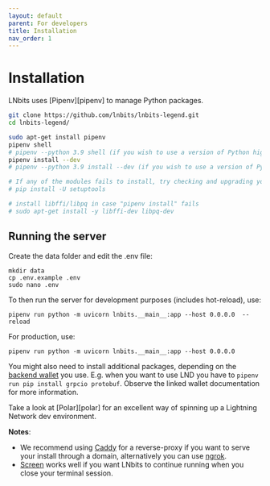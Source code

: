 ```yaml
---
layout: default
parent: For developers
title: Installation
nav_order: 1
---
```


# Installation

LNbits uses [Pipenv][pipenv] to manage Python packages.

```sh
git clone https://github.com/lnbits/lnbits-legend.git
cd lnbits-legend/

sudo apt-get install pipenv
pipenv shell
# pipenv --python 3.9 shell (if you wish to use a version of Python higher than 3.7)
pipenv install --dev
# pipenv --python 3.9 install --dev (if you wish to use a version of Python higher than 3.7)

# If any of the modules fails to install, try checking and upgrading your setupTool module
# pip install -U setuptools

# install libffi/libpq in case "pipenv install" fails
# sudo apt-get install -y libffi-dev libpq-dev
``` 
## Running the server

Create the data folder and edit the .env file:

    mkdir data
    cp .env.example .env
    sudo nano .env

To then run the server for development purposes (includes hot-reload), use:

    pipenv run python -m uvicorn lnbits.__main__:app --host 0.0.0.0  --reload
    
For production, use:

    pipenv run python -m uvicorn lnbits.__main__:app --host 0.0.0.0

You might also need to install additional packages, depending on the [backend wallet](../guide/wallets.md) you use.
E.g. when you want to use LND you have to `pipenv run pip install grpcio protobuf`. Observe the linked wallet documentation for more information.

Take a look at [Polar][polar] for an excellent way of spinning up a Lightning Network dev environment.

**Notes**: 

* We recommend using <a href="https://caddyserver.com/docs/install#debian-ubuntu-raspbian">Caddy</a> for a reverse-proxy if you want to serve your install through a domain, alternatively you can use [ngrok](https://ngrok.com/).
* <a href="https://linuxize.com/post/how-to-use-linux-screen/#starting-linux-screen">Screen</a> works well if you want LNbits to continue running when you close your terminal session.
